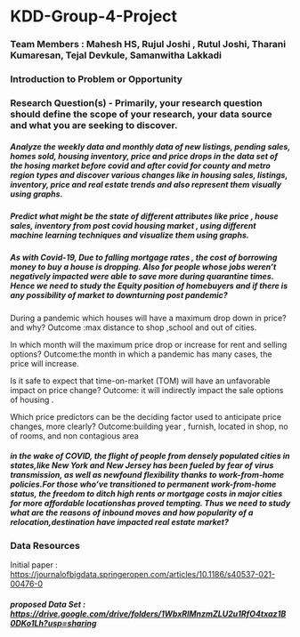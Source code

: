 # KDD-Group-4-Project

### Team Members : Mahesh HS, Rujul Joshi , Rutul Joshi, Tharani Kumaresan, Tejal Devkule, Samanwitha Lakkadi

### Introduction to Problem or Opportunity
  

### Research Question(s) - Primarily, your research question should define the scope of your research, your data source and what you are seeking to discover.
##### Analyze the weekly data and monthly data of new listings, pending sales, homes sold, housing inventory, price and price drops in the data set of the hosing market before covid and after covid for county and metro region types and discover various changes  like in housing sales,  listings, inventory, price and real estate trends and also represent them visually using graphs.
#####  Predict what might be the state of different attributes like price , house sales, inventory from post covid housing market , using different machine learning techniques and visualize them using graphs. 

##### As  with Covid-19, Due to falling mortgage rates , the cost of borrowing money to buy a house is dropping. Also for people whose jobs weren’t negatively impacted were able to save more during quarantine times. Hence we need to study the Equity position of homebuyers and if there is any possibility of market to downturning post pandemic?

During a pandemic which houses will have a maximum drop down in price?and why?
Outcome :max distance to shop ,school and out of cities.

In which month will the maximum price drop or increase for rent and selling options?
Outcome:the month in which a pandemic has many cases, the price will increase.

Is it safe to expect that time-on-market (TOM) will have an unfavorable impact on price change?
Outcome: it will indirectly impact the sale options of housing .

Which price predictors  can be the deciding factor used to anticipate price changes, more clearly?
Outcome:building year , furnish, located in shop, no of rooms, and non contagious area

##### in the wake of COVID, the flight of people from densely populated cities in states,like New York and New Jersey has been fueled by fear of virus transmission, as well as newfound flexibility thanks to work-from-home policies.For those who’ve transitioned to permanent work-from-home status, the freedom to ditch high rents or mortgage costs in major cities for more affordable locationshas proved tempting. Thus we need to study what are the reasons of inbound moves and  how popularity of a relocation,destination have impacted real estate market?

### Data Resources
Initial paper : https://journalofbigdata.springeropen.com/articles/10.1186/s40537-021-00476-0
##### proposed Data Set : https://drive.google.com/drive/folders/1WbxRlMnzmZLU2u1RfO4txaz1B0DKo1Lh?usp=sharing
